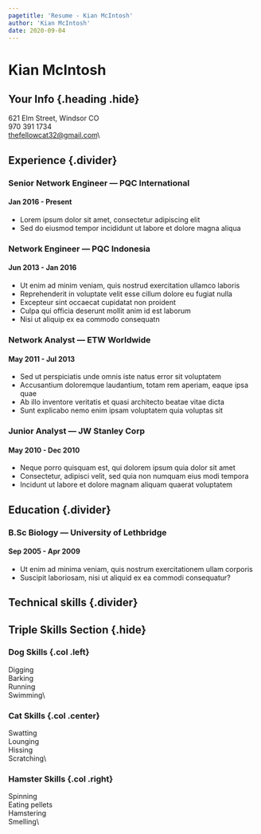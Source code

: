 ```yaml
---
pagetitle: 'Resume - Kian McIntosh'
author: 'Kian McIntosh'
date: 2020-09-04
---
```


# Kian McIntosh
## Your Info {.heading .hide}
621 Elm Street, Windsor CO\
970 391 1734\
thefellowcat32@gmail.com\

## Experience {.divider}

### Senior Network Engineer &mdash; PQC International
#### Jan 2016 - Present
* Lorem ipsum dolor sit amet, consectetur adipiscing elit
* Sed do eiusmod tempor incididunt ut labore et dolore magna aliqua

### Network Engineer  &mdash; PQC Indonesia
#### Jun 2013 - Jan 2016
* Ut enim ad minim veniam, quis nostrud exercitation ullamco laboris
* Reprehenderit in voluptate velit esse cillum dolore eu fugiat nulla
* Excepteur sint occaecat cupidatat non proident
* Culpa qui officia deserunt mollit anim id est laborum
* Nisi ut aliquip ex ea commodo consequatn

### Network Analyst &mdash; ETW Worldwide
#### May 2011 - Jul 2013
* Sed ut perspiciatis unde omnis iste natus error sit voluptatem
* Accusantium doloremque laudantium, totam rem aperiam, eaque ipsa quae
* Ab illo inventore veritatis et quasi architecto beatae vitae dicta
* Sunt explicabo nemo enim ipsam voluptatem quia voluptas sit

### Junior Analyst &mdash; JW Stanley Corp
#### May 2010 - Dec 2010
* Neque porro quisquam est, qui dolorem ipsum quia dolor sit amet
* Consectetur, adipisci velit, sed quia non numquam eius modi tempora
* Incidunt ut labore et dolore magnam aliquam quaerat voluptatem

## Education {.divider}

### B.Sc Biology &mdash; University of Lethbridge
#### Sep 2005 - Apr 2009
* Ut enim ad minima veniam, quis nostrum exercitationem ullam corporis
* Suscipit laboriosam, nisi ut aliquid ex ea commodi consequatur?

## Technical skills {.divider}

## Triple Skills Section {.hide}
### Dog Skills {.col .left}
Digging\
Barking\
Running\
Swimming\

### Cat Skills {.col .center}
Swatting\
Lounging\
Hissing\
Scratching\

### Hamster Skills {.col .right}
Spinning\
Eating pellets\
Hamstering\
Smelling\
